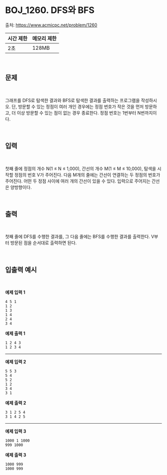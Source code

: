 # BOJ_1260. DFS와 BFS


출처: https://www.acmicpc.net/problem/1260


|   시간 제한   |   메모리 제한 |
|   ---       |     ---    |
|   2초      |    128MB     |

<br>

## 문제

<br>

그래프를 DFS로 탐색한 결과와 BFS로 탐색한 결과를 출력하는 프로그램을 작성하시오. 단, 방문할 수 있는 정점이 여러 개인 경우에는 정점 번호가 작은 것을 먼저 방문하고, 더 이상 방문할 수 있는 점이 없는 경우 종료한다. 정점 번호는 1번부터 N번까지이다.



<br>

## 입력

<br>

첫째 줄에 정점의 개수 N(1 ≤ N ≤ 1,000), 간선의 개수 M(1 ≤ M ≤ 10,000), 탐색을 시작할 정점의 번호 V가 주어진다. 다음 M개의 줄에는 간선이 연결하는 두 정점의 번호가 주어진다. 어떤 두 정점 사이에 여러 개의 간선이 있을 수 있다. 입력으로 주어지는 간선은 양방향이다.

<br>

## 출력

<br>

첫째 줄에 DFS를 수행한 결과를, 그 다음 줄에는 BFS를 수행한 결과를 출력한다. V부터 방문된 점을 순서대로 출력하면 된다.

<br>

## 입출력 예시

<br>


**예제 입력 1**

```
4 5 1
1 2
1 3
1 4
2 4
3 4
```

**예제 출력 1**

```
1 2 4 3
1 2 3 4
```

---

**예제 입력 2**
```
5 5 3
5 4
5 2
1 2
3 4
3 1
```

**예제 출력 2**
```
3 1 2 5 4
3 1 4 2 5
```

---

**예제 입력 3**
```
1000 1 1000
999 1000
```

**예제 출력 3**
```
1000 999
1000 999
```

